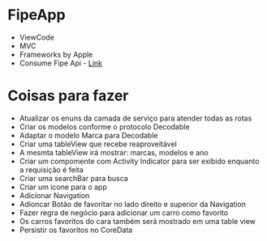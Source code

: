 # FipeApp

- ViewCode
- MVC
- Frameworks by Apple
- Consume Fipe Api - [Link](http://fipeapi.appspot.com)

# Coisas para fazer

- Atualizar os enuns da camada de serviço para atender todas as rotas
- Criar os modelos conforme o protocolo Decodable
- Adaptar o modelo Marca para Decodable
- Criar uma tableView que recebe reaproveitável
- A mesmta tableView irá mostrar: marcas, modelos e ano
- Criar um compomente com Activity Indicator para ser exibido enquanto a requisição é feita
- Criar uma searchBar para busca
- Criar um ícone para o app
- Adicionar Navigation
- Adioncar Botão de favoritar no lado direito e superior da Navigation
- Fazer regra de negócio para adicionar um carro como favorito
 - Os carros favoritos do cara também será mostrado em uma table view
- Persistir os favoritos no CoreData
